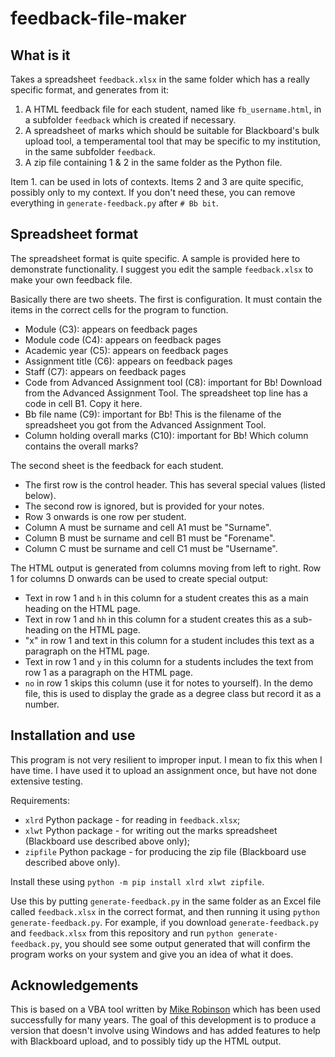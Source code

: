 # feedback-file-maker

## What is it

Takes a spreadsheet `feedback.xlsx` in the same folder which has a really specific format, and generates from it:

1. A HTML feedback file for each student, named like `fb_username.html`, in a subfolder `feedback` which is created if necessary.
2. A spreadsheet of marks which should be suitable for Blackboard's bulk upload tool, a temperamental tool that may be specific to my institution, in the same subfolder `feedback`.
3. A zip file containing 1 & 2 in the same folder as the Python file.

Item 1. can be used in lots of contexts. Items 2 and 3 are quite specific, possibly only to my context. If you don't need these, you can remove everything in `generate-feedback.py` after `# Bb bit`.

## Spreadsheet format

The spreadsheet format is quite specific. A sample is provided here to demonstrate functionality. I suggest you edit the sample `feedback.xlsx` to make your own feedback file.

Basically there are two sheets. The first is configuration. It must contain the items in the correct cells for the program to function.

- Module (C3): appears on feedback pages
- Module code (C4): appears on feedback pages
- Academic year (C5): appears on feedback pages
- Assignment title (C6): appears on feedback pages
- Staff (C7): appears on feedback pages
- Code from Advanced Assignment tool (C8): important for Bb! Download from the Advanced Assignment Tool. The spreadsheet top line has a code in cell B1. Copy it here.
- Bb file name (C9): important for Bb! This is the filename of the spreadsheet you got from the Advanced Assignment Tool.
- Column holding overall marks (C10): important for Bb! Which column contains the overall marks?

The second sheet is the feedback for each student.

- The first row is the control header. This has several special values (listed below).
- The second row is ignored, but is provided for your notes.
- Row 3 onwards is one row per student.
- Column A must be surname and cell A1 must be "Surname".
- Column B must be surname and cell B1 must be "Forename".
- Column C must be surname and cell C1 must be "Username".

The HTML output is generated from columns moving from left to right. Row 1 for columns D onwards can be used to create special output:

- Text in row 1 and `h` in this column for a student creates this as a main heading on the HTML page.
- Text in row 1 and `hh` in this column for a student creates this as a sub-heading on the HTML page.
- "x" in row 1 and text in this column for a student includes this text as a paragraph on the HTML page.
- Text in row 1 and `y` in this column for a students includes the text from row 1 as a paragraph on the HTML page.
- `no` in row 1 skips this column (use it for notes to yourself). In the demo file, this is used to display the grade as a degree class but record it as a number.

## Installation and use

This program is not very resilient to improper input. I mean to fix this when I have time. I have used it to upload an assignment once, but have not done extensive testing.

Requirements:

- `xlrd` Python package - for reading in `feedback.xlsx`;
- `xlwt` Python package - for writing out the marks spreadsheet (Blackboard use described above only);
- `zipfile` Python package - for producing the zip file (Blackboard use described above only).

Install these using `python -m pip install xlrd xlwt zipfile`.

Use this by putting `generate-feedback.py` in the same folder as an Excel file called `feedback.xlsx` in the correct format, and then running it using `python generate-feedback.py`. For example, if you download `generate-feedback.py` and `feedback.xlsx` from this repository and run `python generate-feedback.py`, you should see some output generated that will confirm the program works on your system and give you an idea of what it does.

## Acknowledgements

This is based on a VBA tool written by [Mike Robinson](https://maths.shu.ac.uk/mr/) which has been used successfully for many years. The goal of this development is to produce a version that doesn't involve using Windows and has added features to help with Blackboard upload, and to possibly tidy up the HTML output.
